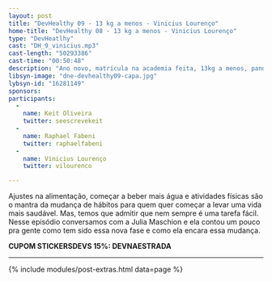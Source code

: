 ```yaml
---
layout: post
title: "DevHealthy 09 - 13 kg a menos - Vinicius Lourenço"
home-title: "DevHealthy 08 - 13 kg a menos - Vinicius Lourenço"
type: "DevHeatlhy"
cast: "DH_9_vinicius.mp3"
cast-length: "50293386"
cast-time: "00:50:48"
description: "Ano novo, matrícula na academia feita, 13kg a menos, pandemia, academia em casa. Não necessariamente nessa ordem. Nesse episódio batemos um papo com o Vinícius Lourenço e ele contou pra gente como passou a encarar de uma forma diferente as atividades físicas e reeducação alimentar e como isso influenciou na sua mudança."
libsyn-image: "dne-devhealthy09-capa.jpg"
lybsyn-id: "16281149"
sponsors:
participants:
  -
    name: Keit Oliveira
    twitter: seescrevekeit
  -
    name: Raphael Fabeni
    twitter: raphaelfabeni
  -
    name: Vinicius Lourenço
    twitter: vilourenco

---
```


Ajustes na alimentação, começar a beber mais água e atividades físicas são o mantra da mudança de hábitos para quem quer começar a levar uma vida mais saudável. Mas, temos que admitir que nem sempre é uma tarefa fácil. Nesse episódio conversamos com a Julia Maschion e ela contou um pouco pra gente como tem sido essa nova fase e como ela encara essa mudança.

<strong>CUPOM STICKERSDEVS 15%: DEVNAESTRADA</strong>

---

{% include modules/post-extras.html data=page %}
